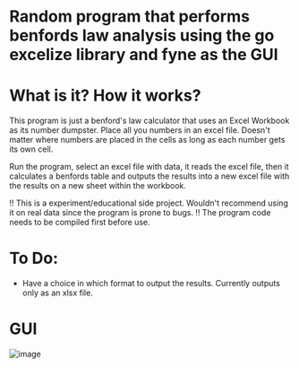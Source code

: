 # Random program that performs benfords law analysis using the go excelize library and fyne as the GUI

# What is it? How it works?
This program is just a benford's law calculator that uses an Excel Workbook as its number dumpster.
Place all you numbers in an excel file. Doesn't matter where numbers are placed in the cells as long as each number gets its own cell.

Run the program, select an excel file with data, it reads the excel file, then it calculates a benfords table and outputs the results into a new excel file with the results on a new sheet within the workbook.

!! This is a experiment/educational side project. Wouldn't recommend using it on real data since the program is prone to bugs.
!! The program code needs to be compiled first before use.

# To Do:
- Have a choice in which format to output the results. Currently outputs only as an xlsx file.

# GUI
![image](https://user-images.githubusercontent.com/93850550/165642192-7971f879-4109-4066-b4f5-1ea98bcd8aa2.png)
